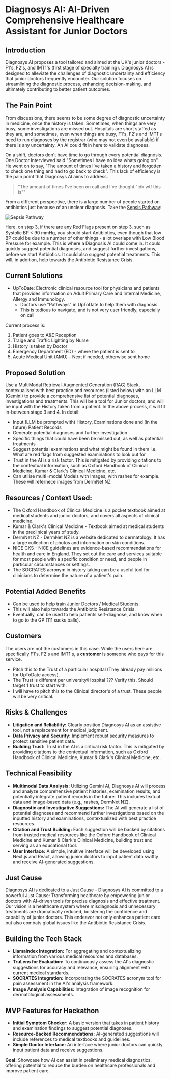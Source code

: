 # Diagnosys AI: AI-Driven Comprehensive Healthcare Assistant for Junior Doctors

## Introduction

Diagnosys AI proposes a tool tailored and aimed at the UK's junior doctors - F1's, F2's, and IMT1's (first stage of specialty training). Diagnosys AI is designed to alleviate the challenges of diagnostic uncertainty and efficiency that junior doctors frequently encounter. Our solution focuses on streamlining the diagnostic process, enhancing decision-making, and ultimately contributing to better patient outcomes.

## The Pain Point

From discussions, there seems to be some degree of diagnostic uncertainty in medicine, once the history is taken. Sometimes, when things are very busy, some investigations are missed out. Hospitals are short staffed as they are, and sometimes, even when things are busy, F1's, F2's and IMT1's need to run diagnoses by the registrar (who may not even be available) if there is any uncertainty. An AI could fit in here to validate diagnoses.

On a shift, doctors don't have time to go through every potential diagnosis. One Doctor Interviewed said "Sometimes I have no idea whats going on". He went on to say, "The amount of times I've taken a history and forgotten to check one thing and had to go back to check". This lack of efficiency is the pain point that Diagnosys AI aims to address.

> "The amount of times I've been on call and I've thought "idk wtf this is""

From a different perspective, there is a large number of people started on antibiotics just because of an unclear diagnosis. Take the [Sepsis Pathway](https://www.britishjournalofcommunitynursing.com/media/zdynyl4r/bjcn-2022-27-2-69_f01.jpg):

![Sepsis Pathway](image.png)

Here, on step 3, if there are any Red Flags present on step 3. such as Systolic BP < 90 mmHg, you should start Antibiotics, even though that low BP could be due to a number of other things - a lot overlaps with Low Blood Pressure for example. This is where a Diagnosis AI could come in. It could quickly suggest potential diagnoses, and suggest further investigations, before we start Antbiotics. It could also suggest potential treatments. This will, in addition, help towards the Antibiotic Resistance Crisis.

## Current Solutions

- UpToDate: Electronic clinical resource tool for physicians and patients that provides information on Adult Primary Care and Internal Medicine, Allergy and Immunology.
  - Doctors use "Pathways" in UpToDate to help them with diagnosis.
  - This is tedious to navigate, and is not very user friendly, especially on call

Current process is:

1. Patient goes to A&E Reception
2. Traige and Traffic Lighting by Nurse
3. History is taken by Doctor
4. Emergency Department (ED) - where the patient is sent to
5. Acute Medical Unit (AMU) - Next if needed, otherwise sent home

## Proposed Solution

Use a MultiModal Retrieval-Augmented Generation (RAG) Stack, contexualised with best practice and resources (listed below) with an LLM (Gemini) to provide a comprehensive list of potential diagnoses, investigations and treatments. This will be a tool for Junior doctors, and will be input with the History taken from a patient. In the above process, it will fit in-between stage 3 and 4. In detail:

- Input (LLM be prompted with) History, Examinations done and (in the future) Patient Records
- Generate potential diagnoses and further investigation
- Specific things that could have been be missed out, as well as potential treatments
- Suggest potential examinations and what might be found in them i.e. What are red flags from suggested examinations to look out for
- Trust in the AI is a risk factor. This is mitigated by providing citations to the contextual information, such as Oxford Handbook of Clinical Medicine, Kumar & Clark's Clinical Medicine, etc.
- Can utilise multi=modal Models with Images, with rashes for example. These will refernece images from DermNet NZ

## Resources / Context Used:

- The Oxford Handbook of Clinical Medicine is a pocket textbook aimed at medical students and junior doctors, and covers all aspects of clinical medicine.
- Kumar & Clark's Clinical Medicine - Textbook aimed at medical students in the preclinical years of study.
- DermNet NZ - DermNet NZ is a website dedicated to dermatology. It has a large collection of photos and information on skin conditions.
- NICE CKS - NICE guidelines are evidence-based recommendations for health and care in England. They set out the care and services suitable for most people with a specific condition or need, and people in particular circumstances or settings.
- The SOCRATES acronym in history taking can be a useful tool for clinicians to determine the nature of a patient's pain.

## Potential Added Benefits

- Can be used to help train Junior Doctors / Medical Students.
- This will also help towards the Antibiotic Resistance Crisis.
- Eventually, can be used to help patients self-diagnose, and know when to go to the GP (111 sucks balls).

## Customers

The users are not the customers in this case. While the users here are specifically F1's, F2's and IMT1's, a **customer** is someone who pays for this service.

- Pitch this to the Trust of a particular hospital (They already pay millions for UpToDate access).
- The Trust is different per university/Hospital ??? Verify this. Should target 1 trust to start with.
- I will have to pitch this to the Clinical director's of a trust. These people will be very critical.

## Risks & Challenges

- **Litigation and Reliability:** Clearly position Diagnosys AI as an assistive tool, not a replacement for medical judgment.
- **Data Privacy and Security:** Implement robust security measures to protect sensitive patient data.
- **Building Trust:** Trust in the AI is a critical risk factor. This is mitigated by providing citations to the contextual information, such as Oxford Handbook of Clinical Medicine, Kumar & Clark's Clinical Medicine, etc.

## Technical Feasibility

- **Multimodal Data Analysis:** Utilizing Gemini AI, Diagnosys AI will process and analyze comprehensive patient histories, examination results, and potentially integrate patient records in the future. This includes textual data and image-based data (e.g., rashes, DermNet NZ).
- **Diagnostic and Investigative Suggestions:** The AI will generate a list of potential diagnoses and recommend further investigations based on the inputted history and examinations, contextualized with best practice resources.
- **Citation and Trust Building:** Each suggestion will be backed by citations from trusted medical resources like the Oxford Handbook of Clinical Medicine and Kumar & Clark's Clinical Medicine, building trust and serving as an educational tool.
- **User Interface:** A simple, intuitive interface will be developed using Next.js and React, allowing junior doctors to input patient data swiftly and receive AI-generated suggestions.

## Just Cause

Diagnosys AI is dedicated to a Just Cause - Diagnosys AI is committed to a powerful Just Cause: Transforming healthcare by empowering junior doctors with AI-driven tools for precise diagnosis and effective treatment. Our vision is a healthcare system where misdiagnosis and unnecessary treatments are dramatically reduced, bolstering the confidence and capability of junior doctors. This endeavor not only enhances patient care but also combats global issues like the Antibiotic Resistance Crisis.

## Building the Tech Stack

- **LlamaIndex Integration:** For aggregating and contextualizing information from various medical resources and databases.
- **TruLens for Evaluation:** To continuously assess the AI's diagnostic suggestions for accuracy and relevance, ensuring alignment with current medical standards.
- **SOCRATES Integration:** Incorporating the SOCRATES acronym tool for pain assessment in the AI's analysis framework.
- **Image Analysis Capabilities:** Integration of image recognition for dermatological assessments.

## MVP Features for Hackathon

- **Initial Symptom Checker:** A basic version that takes in patient history and examination findings to suggest potential diagnoses.
- **Resource-Backed Recommendations:** AI-generated suggestions will include references to medical textbooks and guidelines.
- **Simple Doctor Interface:** An interface where junior doctors can quickly input patient data and receive suggestions.

**Goal:** Showcase how AI can assist in preliminary medical diagnostics, offering potential to reduce the burden on healthcare professionals and improve patient care.
